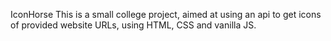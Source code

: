   I c o n H o r s e 
 
 This is a small college project, aimed at using an api to get icons of provided website URLs, using HTML, CSS and vanilla JS.
